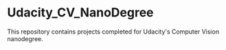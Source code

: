 # Udacity_CV_NanoDegree
This repository contains projects completed for Udacity's Computer Vision nanodegree.
